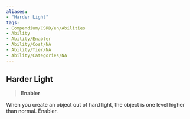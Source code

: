 ```yaml
---
aliases:
- "Harder Light"
tags:
- Compendium/CSRD/en/Abilities
- Ability
- Ability/Enabler
- Ability/Cost/NA
- Ability/Tier/NA
- Ability/Categories/NA
---
```


  
## Harder Light  
>**Enabler**
  
When you create an object out of hard light, the object is one level higher than normal. Enabler.